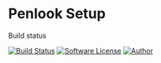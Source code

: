 Penlook Setup
=====

Build status

[![Build Status](https://travis-ci.org/penlook/setup.svg?branch=master)](https://travis-ci.org/penlook/setup) [![Software License](https://img.shields.io/badge/license-GNU-blue.svg?style=flat)](LICENSE.md) [![Author](http://img.shields.io/badge/author-penlook-red.svg?style=flat)](https://github.com/penlook)

